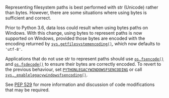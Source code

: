 Representing filesystem paths is best performed with str (Unicode) rather than bytes. However, there are some situations where using bytes is sufficient and correct.

Prior to Python 3.6, data loss could result when using bytes paths on Windows. With this change, using bytes to represent paths is now supported on Windows, provided those bytes are encoded with the encoding returned by [`sys.getfilesystemencoding()`](https://docs.python.org/3/library/sys.html#sys.getfilesystemencoding), which now defaults to `'utf-8'`.

Applications that do not use str to represent paths should use [`os.fsencode()`](https://docs.python.org/3/library/os.html#os.fsencode) and [`os.fsdecode()`](https://docs.python.org/library/os.html#os.fsdecode "os.fsdecode") to ensure their bytes are correctly encoded. To revert to the previous behaviour, set [`PYTHONLEGACYWINDOWSFSENCODING`](https://docs.python.org/3/using/cmdline.html#envvar-PYTHONLEGACYWINDOWSFSENCODING) or call [`sys._enablelegacywindowsfsencoding()`](https://docs.python.org/3/library/sys.html#sys._enablelegacywindowsfsencoding).

See [PEP 529](https://www.python.org/dev/peps/pep-0529/) for more information and discussion of code modifications that may be required.
